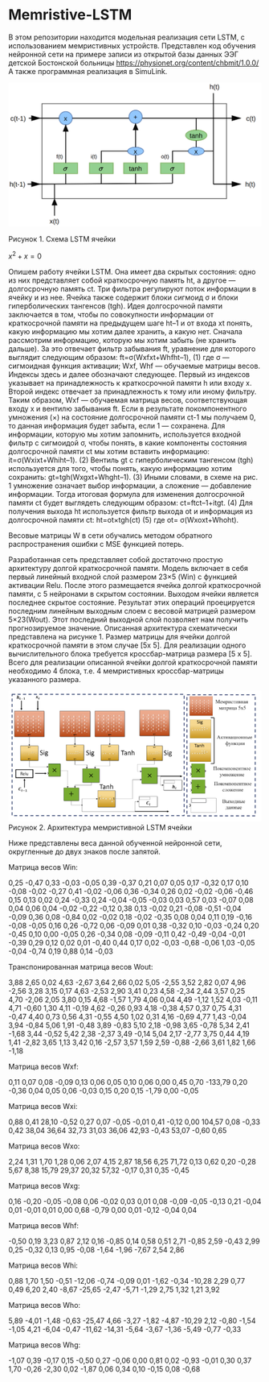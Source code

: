 # Memristive-LSTM

В этом репозитории находится модельная реализация сети LSTM, с использованием мемристивных устройств. Представлен код обучения нейронной сети на примере записи из открытой базы данных ЭЭГ детской Бостонской больницы https://physionet.org/content/chbmit/1.0.0/ 
А также программная реализация в SimuLink.


![alt text](LSTMCell.png)

Рисунок 1. Схема LSTM ячейки

$x^2 + x = 0$

Опишем работу ячейки LSTM. Она имеет два скрытых состояния: одно из них представляет собой краткосрочную память ht, а другое — долгосрочную память ct. Три фильтра регулируют поток информации в ячейку и из нее. Ячейка также содержит блоки сигмоид σ и блоки гиперболических тангенсов (tgh). 
Идея долгосрочной памяти заключается в том, чтобы по совокупности информации от краткосрочной памяти на предыдущем шаге ht–1 и от входа xt понять, какую информацию мы хотим далее хранить, а какую нет. 
Сначала рассмотрим информацию, которую мы хотим забыть (не хранить дальше). За это отвечает фильтр забывания ft, уравнение для которого выглядит следующим образом: 
ft=σ(Wxfxt+Whfht–1),                     (1)
где σ — сигмоидная функция активации; Wxf, Whf — обучаемые матрицы весов.
Индексы здесь и далее обозначают следующее. Первый из индексов указывает на принадлежность к краткосрочной памяти h или входу x. Второй индекс отвечает за принадлежность к тому или иному фильтру. Таким образом, Wxf — обучаемая матрица весов, соответствующая входу x и вентилю забывания ft. 
Если в результате покомпонентного умножения (×) на состояние долго­срочной памяти ct-1 мы получаем 0, то данная информация будет забыта, если 1 — сохранена. 
Для информации, которую мы хотим запомнить, используется входной фильтр с сигмоидой σ, чтобы понять, в какие компоненты состояния долгосрочной памяти ct мы хотим вставить информацию:
it=σ(Wxixt+Whiht–1).                         (2)
Вентиль gt с гиперболическим тангенсом (tgh) используется для того, чтобы понять, какую информацию хотим сохранить:
gt=tgh(Wxgxt+Whght–1).                 (3)
Иными словами, в схеме на рис. 1 умножение означает выбор информации, а сложение — добавление информации. Тогда итоговая формула для изменения долгосрочной памяти ct будет выглядеть следующим образом:
ct=ftct–1+itgt.                             (4)
Для получения выхода ht используется фильтр выхода ot и информация из долгосрочной памяти ct:
ht=ot×tgh(ct)                            (5)
где ot= σ(Wxoxt+Whoht).

Весовые матрицы W в сети обучались методом обратного распространения ошибки с MSE функцией потерь.


Разработанная сеть представляет собой достаточно простую архитектуру долгой краткосрочной памяти. Модель включает в себя первый линейный входной слой размером 23×5 (Win) с функцией активации Relu. После этого размещается ячейка долгой краткосрочной памяти, с 5 нейронами в скрытом состоянии. Выходом ячейки является последнее скрытое состояние. Результат этих операций проецируется последним линейным выходным слоем с весовой матрицей размером 5×23(Wout). Этот последний выходной слой позволяет нам получить прогнозируемое значение. Описанная архитектура схематически представлена на рисунке 1. Размер матрицы для ячейки долгой краткосрочной памяти в этом случае [5x 5].
Для реализации одного вычислительного блока требуется кроссбар-матрица размера [5 x 5]. Всего для реализации описанной ячейки долгой краткосрочной памяти необходимо 4 блока, т.е. 4 мемристивных кроссбар-матрицы указанного размера.


![alt text](Scheme.png)
Рисунок 2. Архитектура мемристивной LSTM ячейки


Ниже представлены веса данной обученной нейронной сети, округленные до двух знаков после запятой.


Матрица весов Win:

0,25
-0,47
0,33
-0,03
-0,05
0,39
-0,37
0,21
0,07
0,05
0,17
-0,32
0,17
0,10
-0,08
-0,02
-0,27
0,41
-0,02
-0,06
0,36
-0,34
0,26
0,02
-0,02
-0,06
-0,46
0,15
0,13
0,02
0,24
-0,33
0,24
-0,04
-0,05
-0,03
0,03
0,57
0,03
-0,07
0,08
0,04
0,06
0,04
-0,02
-0,22
-0,12
0,38
0,13
-0,02
0,21
-0,08
-0,51
-0,04
-0,09
0,36
0,08
-0,84
0,02
-0,02
0,18
-0,02
-0,35
0,08
0,04
0,11
0,19
-0,16
-0,08
-0,05
0,16
0,26
-0,72
0,06
-0,09
0,01
0,38
-0,32
0,10
-0,03
-0,24
0,20
-0,45
0,10
0,00
-0,05
0,26
-0,34
0,08
-0,09
-0,11
0,42
-0,49
-0,04
-0,01
-0,39
0,29
0,12
0,02
0,01
-0,40
0,44
0,17
0,02
-0,03
-0,68
-0,06
1,03
-0,05
-0,04
-0,74
0,19
0,88
0,14
-0,03



Транспонированная матрица весов Wout:

3,88
2,65
0,02
4,63
-2,67
3,64
2,66
0,02
5,05
-2,55
3,52
2,82
0,07
4,96
-2,56
3,28
3,15
0,17
4,63
-2,53
2,90
3,41
0,23
4,58
-2,34
2,44
3,57
0,25
4,70
-2,06
2,05
3,80
0,15
4,68
-1,57
1,79
4,06
0,04
4,49
-1,12
1,52
4,03
-0,11
4,71
-0,60
1,30
4,11
-0,19
4,62
-0,26
0,93
4,18
-0,38
4,57
0,37
0,75
4,31
-0,47
4,40
0,73
0,56
4,31
-0,55
4,50
1,02
0,31
4,16
-0,69
4,77
1,43
-0,04
3,94
-0,84
5,06
1,91
-0,48
3,89
-0,83
5,10
2,18
-0,98
3,65
-0,78
5,34
2,41
-1,68
3,44
-0,52
5,42
2,38
-2,37
3,49
-0,14
5,04
2,17
-2,77
3,75
0,44
4,19
1,41
-2,82
3,65
1,13
3,42
0,16
-2,57
3,57
1,59
2,59
-0,88
-2,66
3,61
1,82
1,66
-1,18


Матрица весов Wxf:

0,11
0,07
0,08
-0,09
0,13
0,06
0,05
0,10
0,06
0,00
0,45
0,70
-133,79
0,20
-0,36
0,04
0,05
0,06
-0,03
0,15
0,20
0,15
-1,79
0,00
-0,05



Матрица весов Wxi:

0,88
0,41
28,10
-0,52
0,27
0,07
-0,05
-0,01
0,41
-0,12
0,00
104,57
0,08
-0,33
0,42
38,04
36,64
32,73
31,03
36,06
42,93
-0,43
53,07
-0,60
0,65



Матрица весов Wxo:

2,24
1,31
1,70
1,28
0,06
2,07
4,15
2,87
18,56
6,25
71,72
0,13
0,62
0,20
-0,28
5,67
8,38
15,79
29,37
20,32
57,32
-0,17
0,31
0,35
-0,45



Матрица весов Wxg:

0,16
-0,20
-0,05
-0,08
0,06
-0,02
0,03
0,01
0,08
-0,09
-0,05
-0,13
0,21
-0,04
0,01
-0,01
0,01
0,00
0,68
-0,79
0,00
0,01
-0,12
-0,04
0,04



Матрица весов Whf:

-0,50
0,19
3,23
0,87
2,12
0,16
-0,85
0,14
0,58
0,51
2,71
-0,85
2,59
-0,43
2,99
0,25
-0,32
0,13
0,95
-0,08
-1,64
-1,96
-7,67
2,54
2,86



Матрица весов Whi:

0,88
1,70
1,50
-0,51
-12,06
-0,74
-0,09
0,01
-1,62
-0,34
-10,28
2,29
0,77
0,49
6,20
2,40
-8,67
-25,65
-2,47
-5,71
-1,29
2,75
1,32
1,21
3,92



Матрица весов Who:

5,89
-4,01
-1,48
-0,63
-25,47
4,66
-3,27
-1,82
-4,87
-10,29
2,12
-0,80
-1,54
-1,05
4,21
-6,04
-0,47
-11,62
-14,31
-5,64
-3,67
-1,36
-5,49
-0,77
-0,33



Матрица весов Whg:

-1,07
0,39
-0,17
0,15
-0,50
0,27
-0,06
0,00
0,81
0,02
-0,93
-0,01
0,30
0,37
1,70
-0,26
-2,30
0,02
-1,87
0,06
0,34
0,10
-0,15
0,08
-0,68

